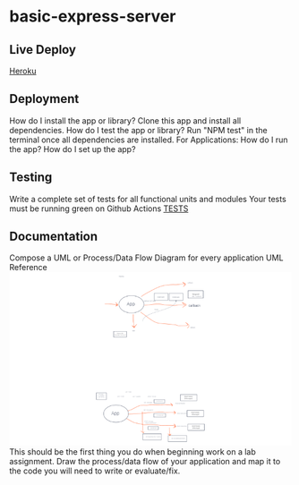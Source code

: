 # basic-express-server

## Live Deploy
[Heroku](https://smith-basic-express-server.herokuapp.com/)

## Deployment
How do I install the app or library?
Clone this app and install all dependencies.
How do I test the app or library?
Run "NPM test" in the terminal once all dependencies are installed.
For Applications:
How do I run the app?
How do I set up the app?

## Testing
Write a complete set of tests for all functional units and modules
Your tests must be running green on Github Actions
[TESTS](./__tests__)

## Documentation
Compose a UML or Process/Data Flow Diagram for every application
UML Reference
![Lab02](img/lab2.png)
This should be the first thing you do when beginning work on a lab assignment.
Draw the process/data flow of your application and map it to the code you will need to write or evaluate/fix.
